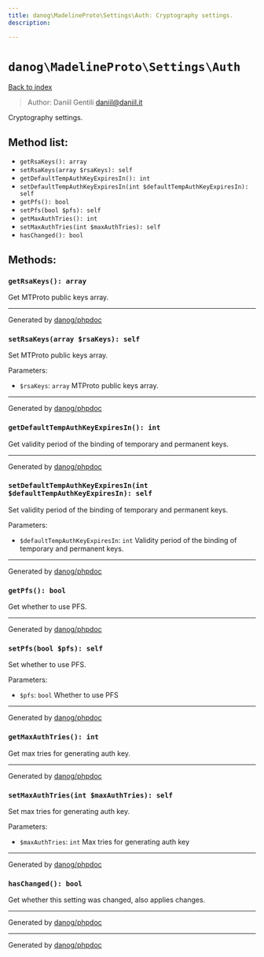 ```yaml
---
title: danog\MadelineProto\Settings\Auth: Cryptography settings.
description: 

---
```

# `danog\MadelineProto\Settings\Auth`
[Back to index](../../../index.md)

> Author: Daniil Gentili <daniil@daniil.it>  
  

Cryptography settings.  




## Method list:
* `getRsaKeys(): array`
* `setRsaKeys(array $rsaKeys): self`
* `getDefaultTempAuthKeyExpiresIn(): int`
* `setDefaultTempAuthKeyExpiresIn(int $defaultTempAuthKeyExpiresIn): self`
* `getPfs(): bool`
* `setPfs(bool $pfs): self`
* `getMaxAuthTries(): int`
* `setMaxAuthTries(int $maxAuthTries): self`
* `hasChanged(): bool`

## Methods:
### `getRsaKeys(): array`

Get MTProto public keys array.


---
Generated by [danog/phpdoc](https://phpdoc.daniil.it)

### `setRsaKeys(array $rsaKeys): self`

Set MTProto public keys array.


Parameters:
* `$rsaKeys`: `array` MTProto public keys array.  


---
Generated by [danog/phpdoc](https://phpdoc.daniil.it)

### `getDefaultTempAuthKeyExpiresIn(): int`

Get validity period of the binding of temporary and permanent keys.


---
Generated by [danog/phpdoc](https://phpdoc.daniil.it)

### `setDefaultTempAuthKeyExpiresIn(int $defaultTempAuthKeyExpiresIn): self`

Set validity period of the binding of temporary and permanent keys.


Parameters:
* `$defaultTempAuthKeyExpiresIn`: `int` Validity period of the binding of temporary and permanent keys.  


---
Generated by [danog/phpdoc](https://phpdoc.daniil.it)

### `getPfs(): bool`

Get whether to use PFS.


---
Generated by [danog/phpdoc](https://phpdoc.daniil.it)

### `setPfs(bool $pfs): self`

Set whether to use PFS.


Parameters:
* `$pfs`: `bool` Whether to use PFS  


---
Generated by [danog/phpdoc](https://phpdoc.daniil.it)

### `getMaxAuthTries(): int`

Get max tries for generating auth key.


---
Generated by [danog/phpdoc](https://phpdoc.daniil.it)

### `setMaxAuthTries(int $maxAuthTries): self`

Set max tries for generating auth key.


Parameters:
* `$maxAuthTries`: `int` Max tries for generating auth key  


---
Generated by [danog/phpdoc](https://phpdoc.daniil.it)

### `hasChanged(): bool`

Get whether this setting was changed, also applies changes.


---
Generated by [danog/phpdoc](https://phpdoc.daniil.it)

---
Generated by [danog/phpdoc](https://phpdoc.daniil.it)
